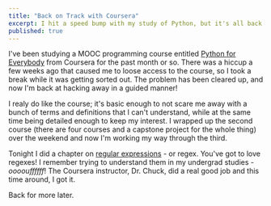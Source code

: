 ```yaml
---
title: "Back on Track with Coursera"
excerpt: I hit a speed bump with my study of Python, but it's all back together now. 
published: true
---
```


I've been studying a MOOC programming course entitled [Python for Everybody](https://www.coursera.org/specializations/python) from Coursera for the past month or so. There was a hiccup a few weeks ago that caused me to loose access to the course, so I took a break while it was getting sorted out. The problem has been cleared up, and now I'm back at hacking away in a guided manner!

I realy do like the course; it's basic enough to not scare me away with a bunch of terms and definitions that I can't understand, while at the same time being detailed enough to keep my interest. I wrapped up the second course (there are four courses and a capstone project for the whole thing) over the weekend and now I'm working my way through the third. 

Tonight I did a chapter on [regular expressions](https://en.wikipedia.org/wiki/Regular_expression) - or regex. You've got to love regexes! I remember trying to understand them in my undergrad studies - *oooouffffff*! The Coursera instructor, Dr. Chuck, did a real good job and this time around, I got it. 

Back for more later. 

